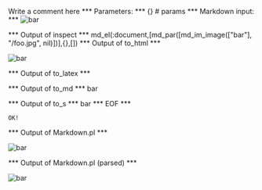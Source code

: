 Write a comment here
*** Parameters: ***
{} # params 
*** Markdown input: ***
 ![bar](/foo.jpg)


*** Output of inspect ***
md_el(:document,[md_par([md_im_image(["bar"], "/foo.jpg", nil)])],{},[])
*** Output of to_html ***

<p><img src='/foo.jpg' alt='bar' /></p>

*** Output of to_latex ***



*** Output of to_md ***
bar


*** Output of to_s ***
bar
*** EOF ***



	OK!



*** Output of Markdown.pl ***
<p><img src="/foo.jpg" alt="bar" title="" /></p>

*** Output of Markdown.pl (parsed) ***
<p
      ><img title='' src='/foo.jpg' alt='bar'
      /></p
  >